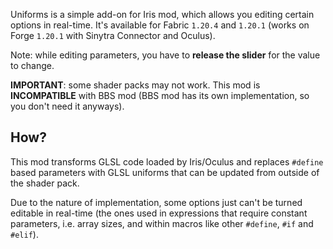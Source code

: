 Uniforms is a simple add-on for Iris mod, which allows you editing certain options in real-time. It's available for Fabric `1.20.4` and `1.20.1` (works on Forge `1.20.1` with Sinytra Connector and Oculus).

Note: while editing parameters, you have to **release the slider** for the value to change.

**IMPORTANT**: some shader packs may not work. This mod is **INCOMPATIBLE** with BBS mod (BBS mod has its own implementation, so you don't need it anyways).

## How?

This mod transforms GLSL code loaded by Iris/Oculus and replaces `#define` based parameters with GLSL uniforms that can be updated from outside of the shader pack. 

Due to the nature of implementation, some options just can't be turned editable in real-time (the ones used in expressions that require constant parameters, i.e. array sizes, and within macros like other `#define`, `#if` and `#elif`).
